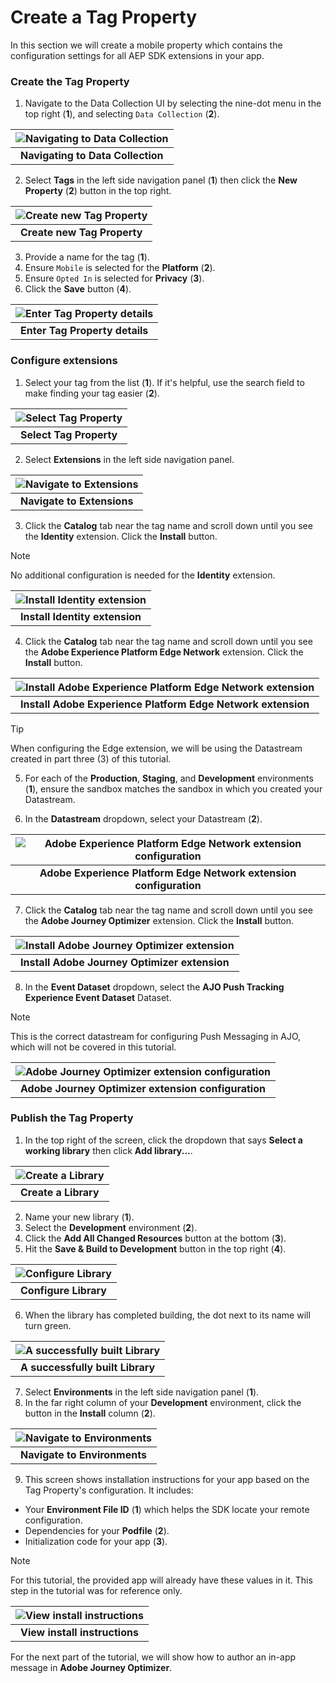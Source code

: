 # Create a Tag Property

In this section we will create a mobile property which contains the configuration settings for all AEP SDK extensions in your app.

### Create the Tag Property

1. Navigate to the Data Collection UI by selecting the nine-dot menu in the top right (**1**), and selecting `Data Collection` (**2**).

| ![Navigating to Data Collection](assets/nav-dc.png?raw=true) |
| :---: |
| **Navigating to Data Collection** |

2. Select **Tags** in the left side navigation panel (**1**) then click the **New Property** (**2**) button in the top right.

| ![Create new Tag Property](assets/tag-new.png?raw=true) |
| :---: |
| **Create new Tag Property** |

3. Provide a name for the tag (**1**). 
4. Ensure `Mobile` is selected for the **Platform** (**2**). 
5. Ensure `Opted In` is selected for **Privacy** (**3**).
6. Click the **Save** button (**4**).

| ![Enter Tag Property details](assets/tag-name.png?raw=true) |
| :---: |
| **Enter Tag Property details** |

### Configure extensions

1. Select your tag from the list (**1**). If it's helpful, use the search field to make finding your tag easier (**2**). 

| ![Select Tag Property](assets/tag-select.png?raw=true) |
| :---: |
| **Select Tag Property** |

2. Select **Extensions** in the left side navigation panel.

| ![Navigate to Extensions](assets/tag-nav-extensions.png?raw=true) |
| :---: |
| **Navigate to Extensions** |

3. Click the **Catalog** tab near the tag name and scroll down until you see the **Identity** extension. Click the **Install** button.

> [!NOTE]
> No additional configuration is needed for the **Identity** extension.

| ![Install Identity extension](assets/tag-extensions-identity.png?raw=true) |
| :---: |
| **Install Identity extension** |

4. Click the **Catalog** tab near the tag name and scroll down until you see the **Adobe Experience Platform Edge Network** extension. Click the **Install** button.

| ![Install Adobe Experience Platform Edge Network extension](assets/tag-extensions-aep.png?raw=true) |
| :---: |
| **Install Adobe Experience Platform Edge Network extension** |

> [!Tip]
> When configuring the Edge extension, we will be using the Datastream created in part three (3) of this tutorial.

5. For each of the **Production**, **Staging**, and **Development** environments (**1**), ensure the sandbox matches the sandbox in which you created your Datastream.

6. In the **Datastream** dropdown, select your Datastream (**2**).

| ![Adobe Experience Platform Edge Network extension configuration](assets/tag-aep-details.png?raw=true) |
| :---: |
| **Adobe Experience Platform Edge Network extension configuration** |

7. Click the **Catalog** tab near the tag name and scroll down until you see the **Adobe Journey Optimizer** extension. Click the **Install** button.

| ![Install Adobe Journey Optimizer extension](assets/tag-extensions-ajo.png?raw=true) |
| :---: |
| **Install Adobe Journey Optimizer extension** |

8. In the **Event Dataset** dropdown, select the **AJO Push Tracking Experience Event Dataset** Dataset.

> [!NOTE]
> This is the correct datastream for configuring Push Messaging in AJO, which will not be covered in this tutorial.

| ![Adobe Journey Optimizer extension configuration](assets/tag-ajo-details.png?raw=true) |
| :---: |
| **Adobe Journey Optimizer extension configuration** |


### Publish the Tag Property

1. In the top right of the screen, click the dropdown that says **Select a working library** then click **Add library...**.

| ![Create a Library](assets/tag-library-create.png?raw=true) |
| :---: |
| **Create a Library** |

2. Name your new library (**1**).
3. Select the **Development** environment (**2**).
4. Click the **Add All Changed Resources** button at the bottom (**3**).
5. Hit the **Save & Build to Development** button in the top right (**4**).

| ![Configure Library](assets/tag-library-details.png?raw=true) |
| :---: |
| **Configure Library** |

6. When the library has completed building, the dot next to its name will turn green.

| ![A successfully built Library](assets/tag-library-build.png?raw=true) |
| :---: |
| **A successfully built Library** |

7. Select **Environments** in the left side navigation panel (**1**).
8. In the far right column of your **Development** environment, click the button in the **Install** column (**2**).

| ![Navigate to Environments](assets/tag-environments.png?raw=true) |
| :---: |
| **Navigate to Environments** |

9. This screen shows installation instructions for your app based on the Tag Property's configuration. It includes:
  - Your **Environment File ID** (**1**) which helps the SDK locate your remote configuration.
  - Dependencies for your **Podfile** (**2**).
  - Initialization code for your app (**3**).

> [!NOTE]
> For this tutorial, the provided app will already have these values in it. This step in the tutorial was for reference only.

| ![View install instructions](assets/tag-install-instructions-ios.png?raw=true) |
| :---: |
| **View install instructions** |

For the next part of the tutorial, we will show how to author an in-app message in **Adobe Journey Optimizer**.